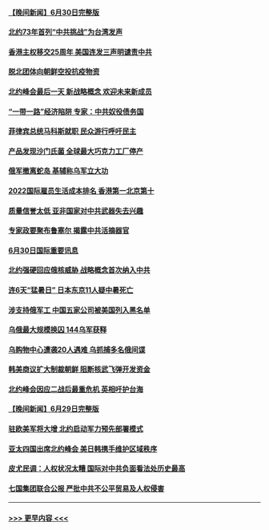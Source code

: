 #### [【晚间新闻】6月30日完整版](../pages/prog202/a103469054.md?t=07011751) 
#### [北约73年首列“中共挑战”为台湾发声](../pages/prog202/a103469095.md?t=07011751) 
#### [香港主权移交25周年 美国连发三声明谴责中共](../pages/prog202/a103469052.md?t=07011751) 
#### [脱北团体向朝鲜空投抗疫物资](../pages/prog202/a103468867.md?t=07011751) 
#### [北约峰会最后一天 新战略概念 欢迎未来新成员](../pages/prog202/a103468877.md?t=07011751) 
#### [“一带一路”经济陷阱 专家：中共奴役债务国](../pages/prog202/a103468865.md?t=07011751) 
#### [菲律宾总统马科斯就职 民众游行呼吁民主](../pages/prog202/a103468863.md?t=07011751) 
#### [产品发现沙门氏菌 全球最大巧克力工厂停产](../pages/prog202/a103468737.md?t=07011751) 
#### [俄军撤离蛇岛 基辅称乌军立大功](../pages/prog202/a103468727.md?t=07011751) 
#### [2022国际雇员生活成本排名 香港第一北京第十](../pages/prog202/a103468597.md?t=07011751) 
#### [质量信誉太低 亚非国家对中共武器失去兴趣](../pages/prog202/a103468601.md?t=07011751) 
#### [专家政要聚布鲁塞尔 揭露中共活摘器官](../pages/prog202/a103468570.md?t=07011751) 
#### [6月30日国际重要讯息](../pages/prog202/a103468563.md?t=07011751) 
#### [北约强硬回应俄核威胁 战略概念首次纳入中共](../pages/prog202/a103468586.md?t=07011751) 
#### [连6天“猛暑日” 日本东京11人疑中暑死亡](../pages/prog202/a103468467.md?t=07011751) 
#### [涉支持俄军工 中国五家公司被美国列入黑名单](../pages/prog202/a103468264.md?t=07011751) 
#### [乌俄最大规模换囚 144乌军获释](../pages/prog202/a103468199.md?t=07011751) 
#### [乌购物中心遭袭20人遇难 乌抓捕多名俄间谍](../pages/prog202/a103468136.md?t=07011751) 
#### [韩美商议扩大制裁朝鲜 阻断核武飞弹开发资金](../pages/prog202/a103468187.md?t=07011751) 
#### [北约峰会因应二战后最重危机 英相吁护台海](../pages/prog202/a103468138.md?t=07011751) 
#### [【晚间新闻】6月29日完整版](../pages/prog202/a103468118.md?t=07011751) 
#### [驻欧美军将大增 北约启动军力预先部署模式](../pages/prog202/a103468046.md?t=07011751) 
#### [亚太四国出席北约峰会 美日韩携手维护区域秩序](../pages/prog202/a103468048.md?t=07011751) 
#### [皮尤民调：人权状况太糟 国际对中共负面看法处历史最高](../pages/prog202/a103468011.md?t=07011751) 
#### [七国集团联合公报 严批中共不公平贸易及人权侵害](../pages/prog202/a103467954.md?t=07011751) 

----
#### [ >>> 更早内容 <<< ](../indexes/prog202-earlier.md)
